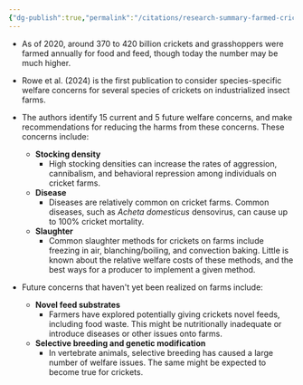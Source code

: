```yaml
---
{"dg-publish":true,"permalink":"/citations/research-summary-farmed-cricket-welfare-rethink-priorities/","tags":["#insects"],"created":"2025-10-23T11:04:10.863+01:00","updated":"2025-10-23T17:23:34.126+01:00"}
---
```


- As of 2020, around 370 to 420 billion crickets and grasshoppers were farmed annually for food and feed, though today the number may be much higher.
    
- Rowe et al. (2024) is the first publication to consider species-specific welfare concerns for several species of crickets on industrialized insect farms.
    
- The authors identify 15 current and 5 future welfare concerns, and make recommendations for reducing the harms from these concerns. These concerns include:
    
    - **Stocking density**
        - High stocking densities can increase the rates of aggression, cannibalism, and behavioral repression among individuals on cricket farms.
    - **Disease**
        - Diseases are relatively common on cricket farms. Common diseases, such as _Acheta domesticus_ densovirus, can cause up to 100% cricket mortality.
    - **Slaughter**
        - Common slaughter methods for crickets on farms include freezing in air, blanching/boiling, and convection baking. Little is known about the relative welfare costs of these methods, and the best ways for a producer to implement a given method.
- Future concerns that haven't yet been realized on farms include:
    
    - **Novel feed substrates**
        - Farmers have explored potentially giving crickets novel feeds, including food waste. This might be nutritionally inadequate or introduce diseases or other issues onto farms.
    - **Selective breeding and genetic modification**
        - In vertebrate animals, selective breeding has caused a large number of welfare issues. The same might be expected to become true for crickets.